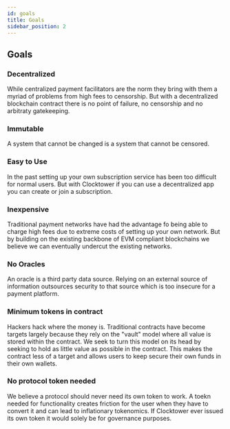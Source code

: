 ```yaml
---
id: goals
title: Goals
sidebar_position: 2
---
```


## Goals

### Decentralized

While centralized payment facilitators are the norm they bring with them a myriad of problems from high fees to censorship. But with a decentralized blockchain contract there is no point of failure, no censorship and no arbitraty gatekeeping. 

### Immutable

A system that cannot be changed is a system that cannot be censored. 

### Easy to Use

In the past setting up your own subscription service has been too difficult for normal users. But with Clocktower if you can use a decentralized app you can create or join a subscription. 

### Inexpensive

Traditional payment networks have had the advantage fo being able to charge high fees due to extreme costs of setting up your own network. But by building on the existing backbone of EVM compliant blockchains we believe we can eventually undercut the existing networks. 

### No Oracles

An oracle is a third party data source. Relying on an external source of information outsources security to that source which is too insecure for a payment platform. 

### Minimum tokens in contract

Hackers hack where the money is. Traditional contracts have become targets largely because they rely on the "vault" model where all value is stored within the contract. We seek to turn this model on its head by seeking to hold as little value as possible in the contract. This makes the contract less of a target and allows users to keep secure their own funds in their own wallets. 

### No protocol token needed

We believe a protocol should never need its own token to work. A toekn needed for functionality creates friction for the user when they have to convert it and can lead to inflationary tokenomics. If Clocktower ever issued its own token it would solely be for governance purposes. 